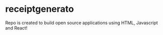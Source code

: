 # receiptgenerato
Repo is created to build open source applications using HTML, Javascript and React!

